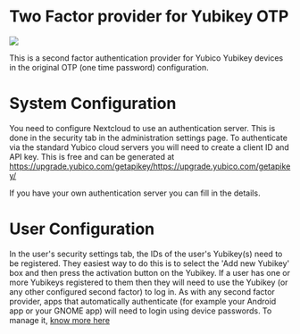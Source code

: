 # Two Factor provider for Yubikey OTP

![](screenshots/twofactor_yubikey_challenge.png)

This is a second factor authentication provider for Yubico Yubikey devices in the original OTP (one time password) configuration.

 # System Configuration
 You need to configure Nextcloud to use an authentication server. This is done in the security tab in the administration settings page.
 To authenticate via the standard Yubico cloud servers you will need to create a client ID and API key.
 This is free and can be generated at https://upgrade.yubico.com/getapikey/https://upgrade.yubico.com/getapikey/

 If you have your own authentication server you can fill in the details.

 # User Configuration
 In the user's security settings tab, the IDs of the user's Yubikey(s) need to be registered. They easiest way to do this is to select the 'Add new Yubikey' box and then press the activation button on the Yubikey.
 If a user has one or more Yubikeys registered to them then they will need to use the Yubikey (or any other configured second factor) to log in.
 As with any second factor provider, apps that automatically authenticate (for example your Android app or your GNOME app) will need to login using device passwords. To manage it, [know more here](https://docs.nextcloud.com/server/11/user_manual/session_management.html#managing-devices)
